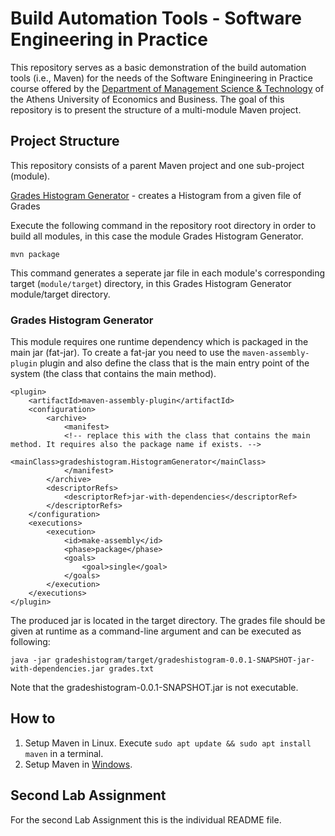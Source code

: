 # Build Automation Tools - Software Engineering in Practice

This repository serves as a basic demonstration of the build automation tools (i.e., Maven) for the needs of the Software Eningineering in Practice course offered by the [Department of Management Science & Technology](https://www.dept.aueb.gr/el/dmst) of the Athens University of Economics and Business.
The goal of this repository is to present the structure of a multi-module Maven project.

## Project Structure

This repository consists of a parent Maven project and one sub-project (module).

[Grades Histogram Generator](https://github.com/mariaspastef/Software-Engineering-in-Practice/tree/development/gradeshistogram) - creates a Histogram from a given file of Grades

Execute the following command in the repository root directory in order to build all modules, in this case the module Grades Histogram Generator.

```no-highlight
mvn package
```

This command generates a seperate jar file in each module's corresponding target (`module/target`) directory, in this Grades Histogram Generator module/target directory.

### Grades Histogram Generator

This module requires one runtime dependency which is packaged in the main jar (fat-jar). To create a fat-jar you need to use the `maven-assembly-plugin` plugin and also define the class that is the main entry point of the system (the class that contains the main method).

```no-highlight
<plugin>
	<artifactId>maven-assembly-plugin</artifactId>
	<configuration>
		<archive>
			<manifest>
			<!-- replace this with the class that contains the main method. It requires also the package name if exists. -->
				<mainClass>gradeshistogram.HistogramGenerator</mainClass> 
			</manifest>
		</archive>
		<descriptorRefs>
			<descriptorRef>jar-with-dependencies</descriptorRef>
		</descriptorRefs>
	</configuration>
	<executions>
		<execution>
			<id>make-assembly</id>
			<phase>package</phase>
			<goals>
				<goal>single</goal>
			</goals>
		</execution>
	</executions>
</plugin>
```

The produced jar is located in the target directory. The grades file should be given at runtime as a command-line argument and can be executed as following:

```no-highlight
java -jar gradeshistogram/target/gradeshistogram-0.0.1-SNAPSHOT-jar-with-dependencies.jar grades.txt
```

Note that the gradeshistogram-0.0.1-SNAPSHOT.jar is not executable.

## How to

1. Setup Maven in Linux. Execute `sudo apt update && sudo apt install maven` in a terminal.
2. Setup Maven in [Windows](https://mkyong.com/maven/how-to-install-maven-in-windows/).

## Second Lab Assignment

For the second Lab Assignment this is the individual README file.